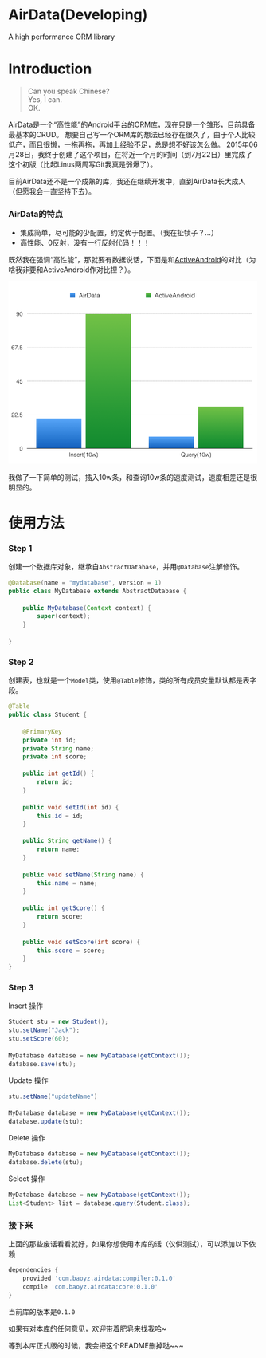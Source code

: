 # AirData(Developing)
A high performance ORM library

# Introduction

> Can you speak Chinese?  
> Yes, I can.  
> OK.  

AirData是一个“高性能”的Android平台的ORM库，现在只是一个雏形，目前具备最基本的CRUD。
想要自己写一个ORM库的想法已经存在很久了，由于个人比较低产，而且很懒，一拖再拖，再加上经验不足，总是想不好该怎么做。
2015年06月28日，我终于创建了这个项目，在将近一个月的时间（到7月22日）里完成了这个初版（比起Linus两周写Git我真是弱爆了）。

目前AirData还不是一个成熟的库，我还在继续开发中，直到AirData长大成人（但愿我会一直坚持下去）。

### AirData的特点

* 集成简单，尽可能的少配置，约定优于配置。（我在扯犊子？...）
* 高性能、0反射，没有一行反射代码！！！

既然我在强调“高性能”，那就要有数据说话，下面是和[ActiveAndroid](https://github.com/pardom/ActiveAndroid)的对比（为啥我非要和ActiveAndroid作对比捏？）。

<img src="https://raw.githubusercontent.com/baoboy/baoboy.github.io/master/images/airdata/bar_chart.png" width="500"/>

我做了一下简单的测试，插入10w条，和查询10w条的速度测试，速度相差还是很明显的。

# 使用方法

### Step 1

创建一个数据库对象，继承自`AbstractDatabase`，并用`@Database`注解修饰。

```java
@Database(name = "mydatabase", version = 1)
public class MyDatabase extends AbstractDatabase {

    public MyDatabase(Context context) {
        super(context);
    }

}
```

### Step 2

创建表，也就是一个`Model`类，使用`@Table`修饰，类的所有成员变量默认都是表字段。

```java
@Table
public class Student {

    @PrimaryKey
    private int id;
    private String name;
    private int score;

    public int getId() {
        return id;
    }

    public void setId(int id) {
        this.id = id;
    }

    public String getName() {
        return name;
    }

    public void setName(String name) {
        this.name = name;
    }

    public int getScore() {
        return score;
    }

    public void setScore(int score) {
        this.score = score;
    }
}

```
### Step 3

Insert 操作

```java
Student stu = new Student();
stu.setName("Jack");
stu.setScore(60);

MyDatabase database = new MyDatabase(getContext());
database.save(stu);
```

Update 操作

```java
stu.setName("updateName")

MyDatabase database = new MyDatabase(getContext());
database.update(stu);
```

Delete 操作

```java
MyDatabase database = new MyDatabase(getContext());
database.delete(stu);
```

Select 操作

```java
MyDatabase database = new MyDatabase(getContext());
List<Student> list = database.query(Student.class);
```

### 接下来

上面的那些废话看看就好，如果你想使用本库的话（仅供测试），可以添加以下依赖

```groovy
dependencies {
    provided 'com.baoyz.airdata:compiler:0.1.0'
    compile 'com.baoyz.airdata:core:0.1.0'
}
```

当前库的版本是`0.1.0`  

如果有对本库的任何意见，欢迎带着肥皂来找我哈~  

等到本库正式版的时候，我会把这个README删掉哒~~~
